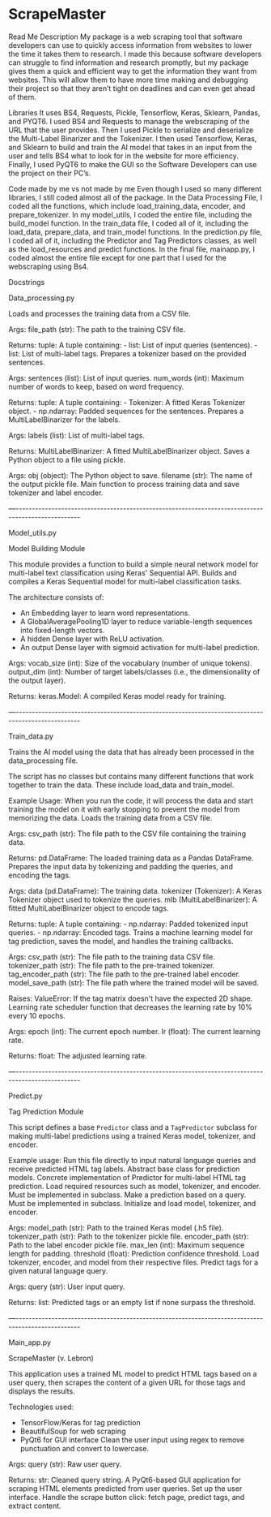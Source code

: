 # ScrapeMaster
Read Me Description
My package is a web scraping tool that software developers can use to quickly access information from websites to lower the time it takes them to research. I made this because software developers can struggle to find information and research promptly, but my package gives them a quick and efficient way to get the information they want from websites. This will allow them to have more time making and debugging their project so that they aren’t tight on deadlines and can even get ahead of them. 

Libraries
It uses BS4, Requests, Pickle, Tensorflow, Keras, Sklearn, Pandas, and PYQT6. I used BS4 and Requests to manage the webscraping of the URL that the user provides. Then I used Pickle to serialize and deserialize the Multi-Label Binarizer and the Tokenizer. I then used Tensorflow, Keras, and Sklearn to build and train the AI model that takes in an input from the user and tells BS4 what to look for in the website for more efficiency. Finally, I used PyQT6 to make the GUI so the Software Developers can use the project on their PC’s. 

Code made by me vs not made by me
Even though I used so many different libraries, I still coded almost all of the package. In the Data Processing File, I coded all the functions, which include load_training_data, encoder, and prepare_tokenizer. In my model_utils, I coded the entire file, including the build_model function. In the train_data file, I coded all of it, including the load_data, prepare_data, and train_model functions. In the prediction.py file, I coded all of it, including the Predictor and Tag Predictors classes, as well as the load_resources and predict functions. In the final file, mainapp.py, I coded almost the entire file except for one part that I used for the webscraping using Bs4. 

Docstrings

Data_processing.py

Loads and processes the training data from a CSV file.

Args:
    file_path (str): The path to the training CSV file.

Returns:
    tuple: A tuple containing:
        - list: List of input queries (sentences).
        - list: List of multi-label tags.
Prepares a tokenizer based on the provided sentences.

Args:
    sentences (list): List of input queries.
    num_words (int): Maximum number of words to keep, based on word frequency.

Returns:
    tuple: A tuple containing:
        - Tokenizer: A fitted Keras Tokenizer object.
        - np.ndarray: Padded sequences for the sentences.
Prepares a MultiLabelBinarizer for the labels.

Args:
    labels (list): List of multi-label tags.

Returns:
    MultiLabelBinarizer: A fitted MultiLabelBinarizer object.
Saves a Python object to a file using pickle.

Args:
    obj (object): The Python object to save.
    filename (str): The name of the output pickle file.
Main function to process training data and save tokenizer and label encoder.

—--------------------------------------------------------------------------------------------------

Model_utils.py

Model Building Module

This module provides a function to build a simple neural network model for multi-label text classification
using Keras' Sequential API.
Builds and compiles a Keras Sequential model for multi-label classification tasks.

The architecture consists of:
- An Embedding layer to learn word representations.
- A GlobalAveragePooling1D layer to reduce variable-length sequences into fixed-length vectors.
- A hidden Dense layer with ReLU activation.
- An output Dense layer with sigmoid activation for multi-label prediction.

Args:
    vocab_size (int): Size of the vocabulary (number of unique tokens).
    output_dim (int): Number of target labels/classes (i.e., the dimensionality of the output layer).

Returns:
    keras.Model: A compiled Keras model ready for training.

—--------------------------------------------------------------------------------------------------

Train_data.py

Trains the AI model using the data that has already been processed in the data_processing file.

The script has no classes but contains many different functions that work together to train the data.
These include load_data and train_model.

Example Usage: When you run the code, it will process the data and start training the model on it with early stopping to prevent the model from memorizing the data.
Loads the training data from a CSV file.

Args:
    csv_path (str): The file path to the CSV file containing the training data.

Returns:
    pd.DataFrame: The loaded training data as a Pandas DataFrame.
Prepares the input data by tokenizing and padding the queries, and encoding the tags.

Args:
    data (pd.DataFrame): The training data.
    tokenizer (Tokenizer): A Keras Tokenizer object used to tokenize the queries.
    mlb (MultiLabelBinarizer): A fitted MultiLabelBinarizer object to encode tags.

Returns:
    tuple: A tuple containing:
        - np.ndarray: Padded tokenized input queries.
        - np.ndarray: Encoded tags.
Trains a machine learning model for tag prediction, saves the model, and handles the training callbacks.

Args:
    csv_path (str): The file path to the training data CSV file.
    tokenizer_path (str): The file path to the pre-trained tokenizer.
    tag_encoder_path (str): The file path to the pre-trained label encoder.
    model_save_path (str): The file path where the trained model will be saved.

Raises:
    ValueError: If the tag matrix doesn't have the expected 2D shape.
Learning rate scheduler function that decreases the learning rate by 10% every 10 epochs.

Args:
    epoch (int): The current epoch number.
    lr (float): The current learning rate.

Returns:
    float: The adjusted learning rate.

—--------------------------------------------------------------------------------------------------

Predict.py

Tag Prediction Module

This script defines a base `Predictor` class and a `TagPredictor` subclass for making multi-label
predictions using a trained Keras model, tokenizer, and encoder.

Example usage:
    Run this file directly to input natural language queries and receive predicted HTML tag labels.
Abstract base class for prediction models.
Concrete implementation of Predictor for multi-label HTML tag prediction.
Load required resources such as model, tokenizer, and encoder.
Must be implemented in subclass.
Make a prediction based on a query.
Must be implemented in subclass.
Initialize and load model, tokenizer, and encoder.

Args:
    model_path (str): Path to the trained Keras model (.h5 file).
    tokenizer_path (str): Path to the tokenizer pickle file.
    encoder_path (str): Path to the label encoder pickle file.
    max_len (int): Maximum sequence length for padding.
    threshold (float): Prediction confidence threshold.
Load tokenizer, encoder, and model from their respective files.
Predict tags for a given natural language query.

Args:
    query (str): User input query.

Returns:
    list: Predicted tags or an empty list if none surpass the threshold.

—--------------------------------------------------------------------------------------------------

Main_app.py

ScrapeMaster (v. Lebron)

This application uses a trained ML model to predict HTML tags based on a user query,
then scrapes the content of a given URL for those tags and displays the results.

Technologies used:
- TensorFlow/Keras for tag prediction
- BeautifulSoup for web scraping
- PyQt6 for GUI interface
Clean the user input using regex to remove punctuation and convert to lowercase.

Args:
    query (str): Raw user query.

Returns:
    str: Cleaned query string.
A PyQt6-based GUI application for scraping HTML elements predicted from user queries.
Set up the user interface.
Handle the scrape button click: fetch page, predict tags, and extract content.

